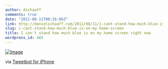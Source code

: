 ```yaml
---
author: dschaaff
comments: true
date: "2011-08-11T00:26:06Z"
link: http://danielschaaff.com/2011/08/11/i-cant-stand-how-much-blue-is-on-my-home-screen/
slug: i-cant-stand-how-much-blue-is-on-my-home-screen
title: I can't stand how much blue is on my home screen right now
wordpress_id: 465
---
```


[![Image](http://posterous.com/getfile/files.posterous.com/danielschaaff/EqhIhJEqrvxHDhJrppdnpFnGaocAkxnddokgDhlscrbhblwGuuGmdaDjrjmI/image.jpg.scaled500.jpg)](http://posterous.com/getfile/files.posterous.com/danielschaaff/EqhIhJEqrvxHDhJrppdnpFnGaocAkxnddokgDhlscrbhblwGuuGmdaDjrjmI/image.jpg.scaled1000.jpg)

  

via [Tweetbot for iPhone](http://tapbots.com/tweetbot)
